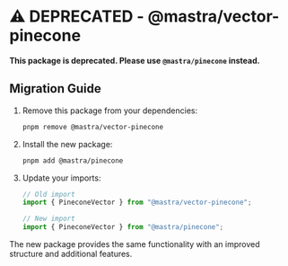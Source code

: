# ⚠️ DEPRECATED - @mastra/vector-pinecone

**This package is deprecated. Please use `@mastra/pinecone` instead.**

## Migration Guide

1. Remove this package from your dependencies:

   ```bash
   pnpm remove @mastra/vector-pinecone
   ```

2. Install the new package:

   ```bash
   pnpm add @mastra/pinecone
   ```

3. Update your imports:

   ```typescript
   // Old import
   import { PineconeVector } from "@mastra/vector-pinecone";

   // New import
   import { PineconeVector } from "@mastra/pinecone";
   ```

The new package provides the same functionality with an improved structure and additional features.
